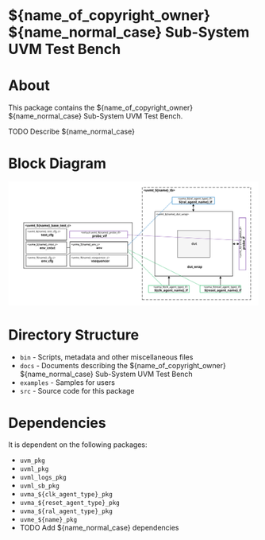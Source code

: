# ${name_of_copyright_owner} ${name_normal_case} Sub-System UVM Test Bench


# About
This package contains the ${name_of_copyright_owner} ${name_normal_case} Sub-System UVM Test Bench.

TODO Describe ${name_normal_case}


# Block Diagram
![alt text](./docs/tb_block_diagram.svg "${name_normal_case} Sub-System UVM Test Bench Block Diagram")

# Directory Structure
* `bin` - Scripts, metadata and other miscellaneous files
* `docs` - Documents describing the ${name_of_copyright_owner} ${name_normal_case} Sub-System UVM Test Bench
* `examples` - Samples for users
* `src` - Source code for this package


# Dependencies
It is dependent on the following packages:

* `uvm_pkg`
* `uvml_pkg`
* `uvml_logs_pkg`
* `uvml_sb_pkg`
* `uvma_${clk_agent_type}_pkg`
* `uvma_${reset_agent_type}_pkg`
* `uvma_${ral_agent_type}_pkg`
* `uvme_${name}_pkg`
* TODO Add ${name_normal_case} dependencies
